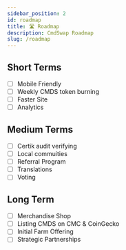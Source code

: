 ```yaml
---
sidebar_position: 2
id: roadmap
title: 🛣 Roadmap
description: CmdSwap Roadmap
slug: /roadmap
---
```


## Short Terms

- [ ] Mobile Friendly
- [ ] Weekly CMDS token burning
- [ ] Faster Site
- [ ] Analytics

## Medium Terms

- [ ] Certik audit verifying
- [ ] Local commuities
- [ ] Referral Program
- [ ] Translations
- [ ] Voting

## Long Term

- [ ] Merchandise Shop
- [ ] Listing CMDS on CMC & CoinGecko
- [ ] Initial Farm Offering
- [ ] Strategic Partnerships
